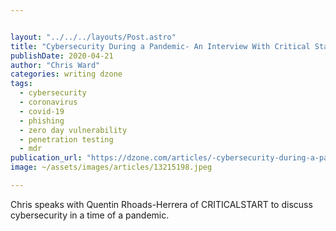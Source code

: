 ```yaml
---


layout: "../../../layouts/Post.astro"
title: "Cybersecurity During a Pandemic- An Interview With Critical Start"
publishDate: 2020-04-21
author: "Chris Ward"
categories: writing dzone
tags: 
  - cybersecurity
  - coronavirus
  - covid-19
  - phishing
  - zero day vulnerability
  - penetration testing
  - mdr
publication_url: "https://dzone.com/articles/-cybersecurity-during-a-pandemic-an-interview-with"
image: ~/assets/images/articles/13215198.jpeg

---
```

Chris speaks with Quentin Rhoads-Herrera of CRITICALSTART to discuss cybersecurity in a time of a pandemic.

